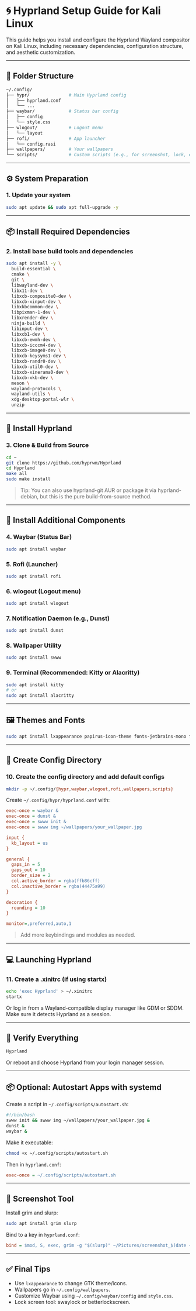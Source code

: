 # 🌀 Hyprland Setup Guide for Kali Linux

This guide helps you install and configure the Hyprland Wayland compositor on Kali Linux, including necessary dependencies, configuration structure, and aesthetic customization.

---

## 📁 Folder Structure

```bash
~/.config/
├── hypr/               # Main Hyprland config
│   ├── hyprland.conf
│   └── ...
├── waybar/             # Status bar config
│   ├── config
│   └── style.css
├── wlogout/            # Logout menu
│   └── layout
├── rofi/               # App launcher
│   └── config.rasi
├── wallpapers/         # Your wallpapers
└── scripts/            # Custom scripts (e.g., for screenshot, lock, etc.)
```

---

## ⚙️ System Preparation

### 1. Update your system

```bash
sudo apt update && sudo apt full-upgrade -y
```

---

## 📦 Install Required Dependencies

### 2. Install base build tools and dependencies

```bash
sudo apt install -y \
  build-essential \
  cmake \
  git \
  libwayland-dev \
  libx11-dev \
  libxcb-composite0-dev \
  libxcb-xinput-dev \
  libxkbcommon-dev \
  libpixman-1-dev \
  libxrender-dev \
  ninja-build \
  libinput-dev \
  libxcb1-dev \
  libxcb-ewmh-dev \
  libxcb-icccm4-dev \
  libxcb-image0-dev \
  libxcb-keysyms1-dev \
  libxcb-randr0-dev \
  libxcb-util0-dev \
  libxcb-xinerama0-dev \
  libxcb-xkb-dev \
  meson \
  wayland-protocols \
  wayland-utils \
  xdg-desktop-portal-wlr \
  unzip
```

---

## 🚀 Install Hyprland

### 3. Clone & Build from Source

```bash
cd ~
git clone https://github.com/hyprwm/Hyprland
cd Hyprland
make all
sudo make install
```

> Tip: You can also use hyprland-git AUR or package it via hyprland-debian, but this is the pure build-from-source method.

---

## 🧩 Install Additional Components

### 4. Waybar (Status Bar)

```bash
sudo apt install waybar
```

### 5. Rofi (Launcher)

```bash
sudo apt install rofi
```

### 6. wlogout (Logout menu)

```bash
sudo apt install wlogout
```

### 7. Notification Daemon (e.g., Dunst)

```bash
sudo apt install dunst
```

### 8. Wallpaper Utility

```bash
sudo apt install swww
```

### 9. Terminal (Recommended: Kitty or Alacritty)

```bash
sudo apt install kitty
# or
sudo apt install alacritty
```

---

## 🖼️ Themes and Fonts

```bash
sudo apt install lxappearance papirus-icon-theme fonts-jetbrains-mono fonts-firacode
```

---

## 🧠 Create Config Directory

### 10. Create the config directory and add default configs

```bash
mkdir -p ~/.config/{hypr,waybar,wlogout,rofi,wallpapers,scripts}
```

Create `~/.config/hypr/hyprland.conf` with:

```ini
exec-once = waybar &
exec-once = dunst &
exec-once = swww init &
exec-once = swww img ~/wallpapers/your_wallpaper.jpg

input {
  kb_layout = us
}

general {
  gaps_in = 5
  gaps_out = 10
  border_size = 2
  col.active_border = rgba(ffb86cff)
  col.inactive_border = rgba(44475a99)
}

decoration {
  rounding = 10
}

monitor=,preferred,auto,1
```

> Add more keybindings and modules as needed.

---

## 💻 Launching Hyprland

### 11. Create a .xinitrc (if using startx)

```bash
echo 'exec Hyprland' > ~/.xinitrc
startx
```

Or log in from a Wayland-compatible display manager like GDM or SDDM. Make sure it detects Hyprland as a session.

---

## 🦺 Verify Everything

```bash
Hyprland
```

Or reboot and choose Hyprland from your login manager session.

---

## 📦 Optional: Autostart Apps with systemd

Create a script in `~/.config/scripts/autostart.sh`:

```bash
#!/bin/bash
swww init && swww img ~/wallpapers/your_wallpaper.jpg &
dunst &
waybar &
```

Make it executable:

```bash
chmod +x ~/.config/scripts/autostart.sh
```

Then in `hyprland.conf`:

```ini
exec-once = ~/.config/scripts/autostart.sh
```

---

## 📸 Screenshot Tool

Install grim and slurp:

```bash
sudo apt install grim slurp
```

Bind to a key in `hyprland.conf`:

```ini
bind = $mod, S, exec, grim -g "$(slurp)" ~/Pictures/screenshot_$(date +%s).png
```

---

## ✅ Final Tips

- Use `lxappearance` to change GTK theme/icons.
- Wallpapers go in `~/.config/wallpapers`.
- Customize Waybar using `~/.config/waybar/config` and `style.css`.
- Lock screen tool: swaylock or betterlockscreen.

